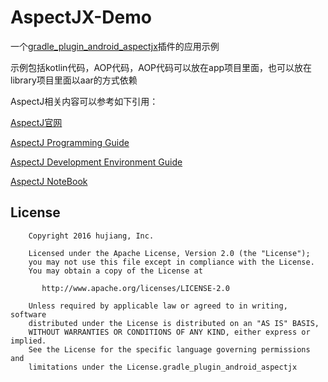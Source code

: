 [gradle_plugin_android_aspectjx]:https://github.com/HujiangTechnology/gradle_plugin_android_aspectjx

AspectJX-Demo
==============================

一个[gradle_plugin_android_aspectjx]插件的应用示例


示例包括kotlin代码，AOP代码，AOP代码可以放在app项目里面，也可以放在library项目里面以aar的方式依赖

AspectJ相关内容可以参考如下引用：

[AspectJ官网](https://eclipse.org/aspectj/)

[AspectJ Programming Guide](https://eclipse.org/aspectj/doc/released/progguide/index.html)

[AspectJ Development Environment Guide](https://eclipse.org/aspectj/doc/released/devguide/index.html)

[AspectJ NoteBook](https://eclipse.org/aspectj/doc/released/adk15notebook/index.html)


License
-------

```
    Copyright 2016 hujiang, Inc.

    Licensed under the Apache License, Version 2.0 (the "License");
    you may not use this file except in compliance with the License.
    You may obtain a copy of the License at

       http://www.apache.org/licenses/LICENSE-2.0

    Unless required by applicable law or agreed to in writing, software
    distributed under the License is distributed on an "AS IS" BASIS,
    WITHOUT WARRANTIES OR CONDITIONS OF ANY KIND, either express or implied.
    See the License for the specific language governing permissions and
    limitations under the License.gradle_plugin_android_aspectjx
```